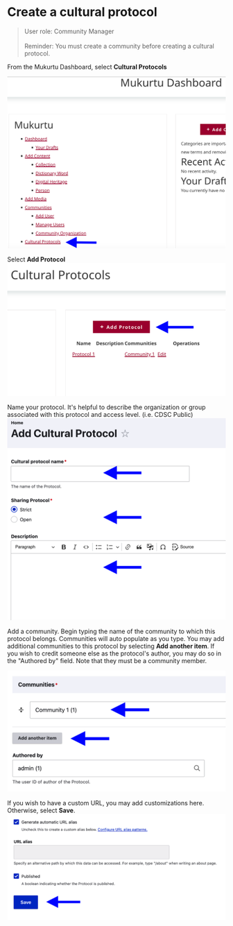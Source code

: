 # Create a cultural protocol

>User role: Community Manager<br>  
Reminder: You must create a community before creating a cultural protocol. 

From the Mukurtu Dashboard, select **Cultural Protocols**


![Select Cultural Protocols](../embeds/CreateProtocol1.png)

Select **Add Protocol**
![Select Add Protocol](../embeds/CreateProtocol2.png)


Name your protocol. It's helpful to describe the organization or group associated with this protocol and access level. (i.e. CDSC Public)
![Name your protocol](../embeds/CreateProtocol3.png)

Add a community. Begin typing the name of the community to which this protocol belongs. Communities will auto populate as you type. You may add additional communities to this protocol by selecting **Add another item**. If you wish to credit someone else as the protocol's author, you may do so in the "Authored by" field. Note that they must be a community member.

![Add a community](../embeds/Createprotocol4.png)

If you wish to have a custom URL, you may add customizations here. Otherwise, select **Save**. 
![Save](../embeds/CreateProtocol5.png)